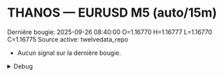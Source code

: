 # THANOS — EURUSD M5 (auto/15m)
Dernière bougie: 2025-09-26 08:40:00  O=1.16770  H=1.16777  L=1.16770  C=1.16775
Source active: twelvedata_repo

- Aucun signal sur la dernière bougie.

<details><summary>Debug</summary>

- TD_API_KEY manquant.

</details>